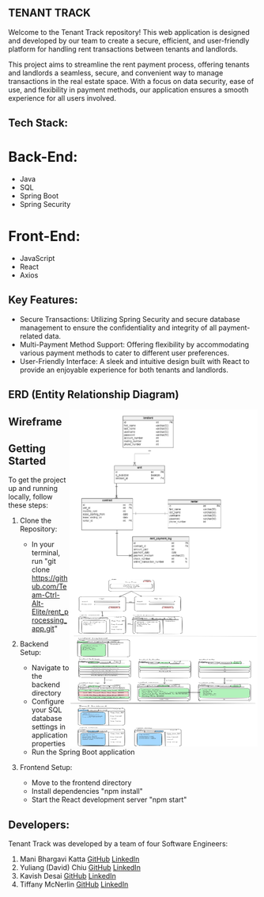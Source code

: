 ## TENANT TRACK

<p>Welcome to the Tenant Track repository! This web application is designed and developed by our team to create a secure, efficient, and user-friendly platform for handling rent transactions between tenants and landlords.</p>

<p>This project aims to streamline the rent payment process, offering tenants and landlords a seamless, secure, and convenient way to manage transactions in the real estate space. With a focus on data security, ease of use, and flexibility in payment methods, our application ensures a smooth experience for all users involved.</p>

## Tech Stack:

# Back-End:

- Java
- SQL
- Spring Boot
- Spring Security

# Front-End:

- JavaScript
- React
- Axios

## Key Features:

- Secure Transactions: Utilizing Spring Security and secure database management to ensure the confidentiality and integrity of all payment-related data.
- Multi-Payment Method Support: Offering flexibility by accommodating various payment methods to cater to different user preferences.
- User-Friendly Interface: A sleek and intuitive design built with React to provide an enjoyable experience for both tenants and landlords.

## ERD (Entity Relationship Diagram)

<img align="right" width="380" height="340" src="/public/capstone-erd_v1.png">

## Wireframe

<img align="right" width="380" height="340" src="/public/capstone-wireframe_v1.png">

## Getting Started

To get the project up and running locally, follow these steps:

1. Clone the Repository:

   - In your terminal, run "git clone https://github.com/Team-Ctrl-Alt-Elite/rent_processing_app.git"

2. Backend Setup:

   - Navigate to the backend directory
   - Configure your SQL database settings in application properties
   - Run the Spring Boot application

3. Frontend Setup:
   - Move to the frontend directory
   - Install dependencies "npm install"
   - Start the React development server "npm start"

## Developers:

Tenant Track was developed by a team of four Software Engineers:

1. Mani Bhargavi Katta [GitHub](https://github.com/mbkatta1127) [LinkedIn](https://www.linkedin.com/in/mani-bhargavi-katta-7ba12224a/)
2. Yuliang (David) Chiu [GitHub](https://github.com/y-dchiu) [LinkedIn](https://www.linkedin.com/in/yuliang-chiu/)
3. Kavish Desai [GitHub](https://github.com/Kavish-Desai) [LinkedIn](https://www.linkedin.com/in/desai-kavish/)
4. Tiffany McNerlin [GitHub](https://github.com/tiff-mc1) [LinkedIn](https://www.linkedin.com/in/tiffanymcnerlin/)
